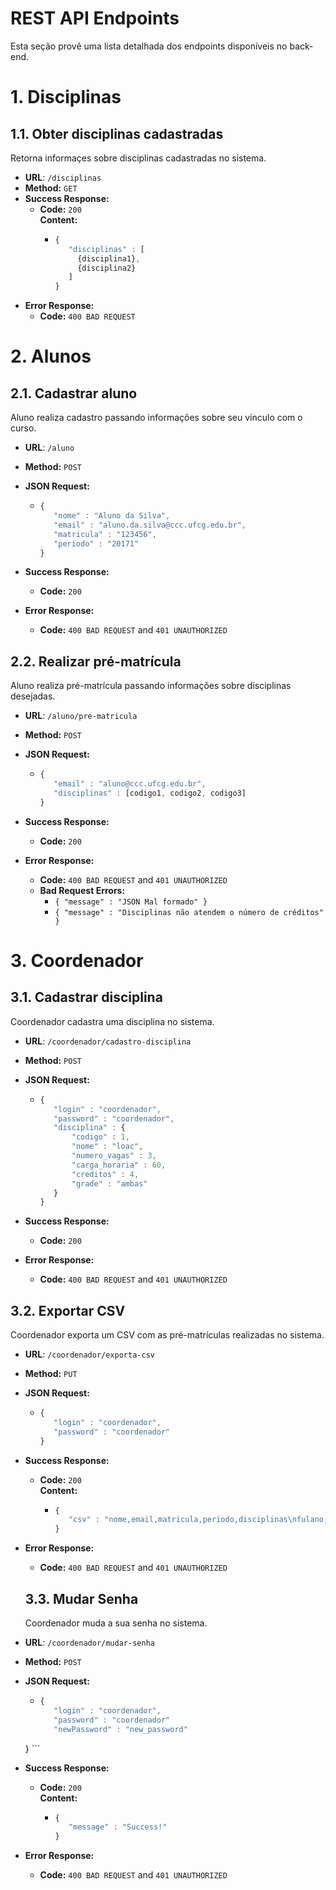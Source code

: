 #  REST API Endpoints
Esta seção provê uma lista detalhada dos endpoints disponíveis no back-end.

# 1. Disciplinas
## 1.1. Obter disciplinas cadastradas
  Retorna informaçes sobre disciplinas cadastradas no sistema.

* **URL**: `/disciplinas`
* **Method:** `GET`
* **Success Response:**
  * **Code:** `200` <br /> **Content:** 
	  * ```javascript
	    {
	       "disciplinas" : [
		     {disciplina1},
		     {disciplina2}
	       ]
	    }
		```	
* **Error Response:**
  * **Code:** `400 BAD REQUEST`<br />

# 2. Alunos
## 2.1. Cadastrar aluno
  Aluno realiza cadastro passando informações sobre seu vínculo com o curso.

* **URL**: `/aluno`
* **Method:** `POST`

* **JSON Request:**
	* ```javascript
	  {
	     "nome" : "Aluno da Silva",
	     "email" : "aluno.da.silva@ccc.ufcg.edu.br",
	     "matricula" : "123456",
	     "periodo" : "20171"
	  }
	  ```
* **Success Response:**
  * **Code:** `200` <br />
* **Error Response:**
  * **Code:** `400 BAD REQUEST` and `401 UNAUTHORIZED`<br />
  
## 2.2. Realizar pré-matrícula
  Aluno realiza pré-matrícula passando informações sobre disciplinas desejadas.

* **URL**: `/aluno/pre-matricula`
* **Method:** `POST`

* **JSON Request:**
	* ```javascript
	  {
	     "email" : "aluno@ccc.ufcg.edu.br",
	     "disciplinas" : [codigo1, codigo2, codigo3]
	  }
	  ```
* **Success Response:**
  * **Code:** `200` <br />
* **Error Response:**
  * **Code:** `400 BAD REQUEST` and `401 UNAUTHORIZED`<br />
  * **Bad Request Errors:**
    * `{ "message" : "JSON Mal formado" }`
    * `{ "message" : "Disciplinas não atendem o número de créditos" }`

# 3. Coordenador
## 3.1. Cadastrar disciplina
  Coordenador cadastra uma disciplina no sistema.

* **URL**: `/coordenador/cadastro-disciplina`
* **Method:** `POST`

* **JSON Request:**
	* ```javascript
	  {
	     "login" : "coordenador",
	     "password" : "coordenador",
	     "disciplina" : {
	         "codigo" : 1,  
	         "nome" : "loac",
	         "numero_vagas" : 3,
	         "carga_horaria" : 60,
	         "creditos" : 4,
	         "grade" : "ambas"
	     }
	  }
	  ```
* **Success Response:**
  * **Code:** `200` <br />
* **Error Response:**
  * **Code:** `400 BAD REQUEST` and `401 UNAUTHORIZED`<br />  
  
## 3.2. Exportar CSV
  Coordenador exporta um CSV com as pré-matrículas realizadas no sistema.

* **URL**: `/coordenador/exporta-csv`
* **Method:** `PUT`

* **JSON Request:**
	* ```javascript
	  {
	     "login" : "coordenador",
	     "password" : "coordenador"
	  }
	  ```
* **Success Response:**
  * **Code:** `200` <br /> **Content:** 
	  * ```javascript
	    {
	       "csv" : "nome,email,matricula,periodo,disciplinas\nfulano,fulano@ccc.ufcg.edu.br,1111,20171,[codigo1,codigo2]"
	    }
		```		
* **Error Response:**
  * **Code:** `400 BAD REQUEST` and `401 UNAUTHORIZED`<br />
  
  ## 3.3. Mudar Senha
  Coordenador muda a sua senha no sistema.

* **URL**: `/coordenador/mudar-senha`
* **Method:** `POST`

* **JSON Request:**
	* ```javascript
	  {
	     "login" : "coordenador",
	     "password" : "coordenador"
	     "newPassword" : "new_password"
    }
	  ```
* **Success Response:**
  * **Code:** `200` <br /> **Content:** 
	  * ```javascript
	    {
	       "message" : "Success!"
	    }
		```		
* **Error Response:**
  * **Code:** `400 BAD REQUEST` and `401 UNAUTHORIZED`<br />
